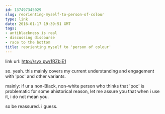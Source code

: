 ```yaml
---
id: 137497345029
slug: reorienting-myself-to-person-of-colour
type: link
date: 2016-01-17 19:39:51 GMT
tags:
- antiblackness is real
- discussing discourse
- race to the bottom
title: reorienting myself to 'person of colour'
---
```

link url: http://syx.pw/1RZbjE1

so. yeah. this mainly covers my current understanding and engagement with 'poc' and other variants. 

mainly: if ur a non-Black, non-white person who thinks that 'poc' is problematic for some ahistorical reason, let me assure you that when i use it, i do not mean you.

so be reassured. i guess.